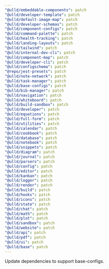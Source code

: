 ```yaml
---
"@ulld/embeddable-components": patch
"@ulld/developer-template": patch
"@ulld/default-image-map": patch
"@ulld/developer-schemas": patch
"@ulld/component-configs": patch
"@ulld/command-palette": patch
"@ulld/health-tracking": patch
"@ulld/landing-layouts": patch
"@ulld/tailwind": patch
"@ulld/internal-dev-cli": patch
"@ulld/component-map": patch
"@ulld/developer-cli": patch
"@ulld/configschema": patch
"@repo/jest-presets": patch
"@ulld/note-network": patch
"@ulld/task-manager": patch
"@ulld/base-configs": patch
"@ulld/bib-manager": patch
"@ulld/navigation": patch
"@ulld/whiteboard": patch
"@ulld/build-sandbox": patch
"@ulld/developer": patch
"@ulld/equations": patch
"@ulld/full-form": patch
"@ulld/utilities": patch
"@ulld/calendar": patch
"@ulld/cookbook": patch
"@ulld/database": patch
"@ulld/notebook": patch
"@ulld/snippets": patch
"@ulld/diagram": patch
"@ulld/journal": patch
"@ulld/parsers": patch
"@ulld/config": patch
"@ulld/editor": patch
"@ulld/kanban": patch
"@ulld/logger": patch
"@ulld/render": patch
"@ulld/build": patch
"@ulld/hooks": patch
"@ulld/icons": patch
"@ulld/state": patch
"@ulld/chat": patch
"@ulld/math": patch
"@ulld/plot": patch
"@ulld/sandbox": patch
"@ulld/website": patch
"@ulld/api": patch
"@ulld/pdf": patch
"@ulld/ui": patch
"@ulld/base": patch
---
```


Update dependencies to support base-configs.
